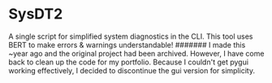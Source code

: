 # SysDT2
A single script for simplified system diagnostics in the CLI. This tool uses BERT to make errors &amp; warnings understandable!
#######
I made this ~year ago and the original project had been archived. However, I have come back to clean up the code for my portfolio. 
Because I couldn't get pygui working effectively, I decided to discontinue the gui version for simplicity.
